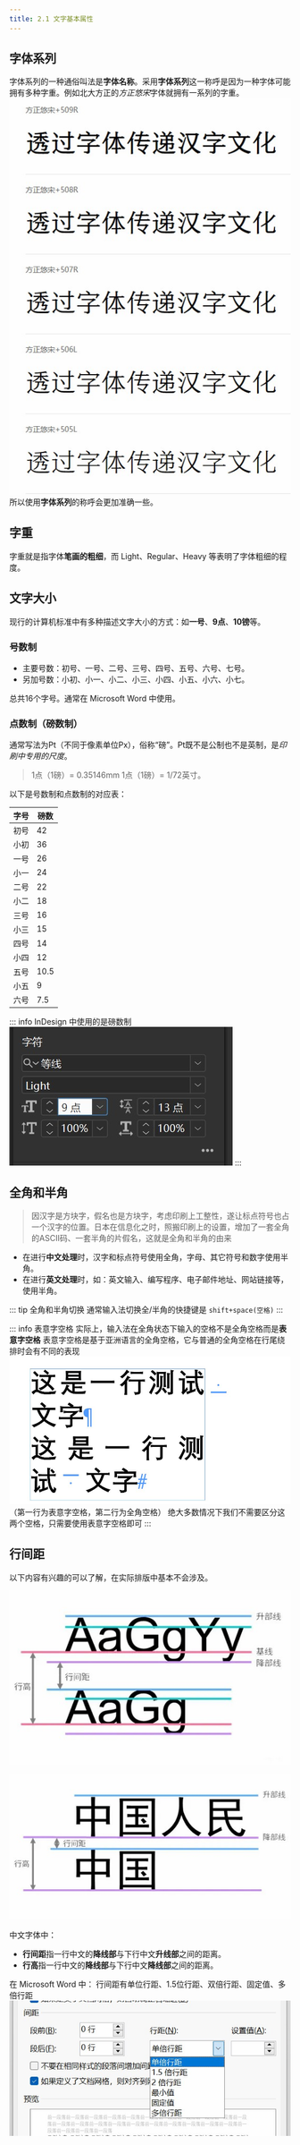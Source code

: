 ```yaml
---
title: 2.1 文字基本属性
---
```

## 字体系列
字体系列的一种通俗叫法是**字体名称**。采用**字体系列**这一称呼是因为一种字体可能拥有多种字重。例如北大方正的*方正悠宋*字体就拥有一系列的字重。  
![](../assets/image/Pastedimage20230502181520.jpg)
所以使用**字体系列**的称呼会更加准确一些。

## 字重
字重就是指字体**笔画的粗细**，而 Light、Regular、Heavy 等表明了字体粗细的程度。

## 文字大小
现行的计算机标准中有多种描述文字大小的方式：如**一号**、**9点**、**10镑**等。

### 号数制
- 主要号数：初号、一号、二号、三号、四号、五号、六号、七号。  
- 另加号数：小初、小一、小二、小三、小四、小五、小六、小七。  

总共16个字号。通常在 Microsoft Word 中使用。

### 点数制（磅数制）
通常写法为Pt（不同于像素单位Px），俗称“磅”。Pt既不是公制也不是英制，是*印刷中专用的尺度*。

> 1点（1磅）= 0.35146mm 1点（1磅）= 1/72英寸。

以下是号数制和点数制的对应表：

| 字号 | 磅数 | 
| ---- | ---- |
| 初号 | 42   |
| 小初 | 36   |
| 一号 | 26   |
| 小一 | 24   |
| 二号 | 22   |
| 小二 | 18   |
| 三号 | 16   |
| 小三 | 15   |
| 四号 | 14   |
| 小四 | 12   |
| 五号 | 10.5 |
| 小五 | 9    |
| 六号 | 7.5  |
::: info InDesign 中使用的是磅数制
![图中的字号为9点(9pt)](../assets/image/Pastedimage20230409100711.jpg)
:::

## 全角和半角

> 因汉字是方块字，假名也是方块字，考虑印刷上工整性，遂让标点符号也占一个汉字的位置。日本在信息化之时，照搬印刷上的设置，增加了一套全角的ASCII码、一套半角的片假名，这就是全角和半角的由来

- 在进行**中文处理**时，汉字和标点符号使用全角，字母、其它符号和数字使用半角。
- 在进行**英文处理**时，如：英文输入、编写程序、电子邮件地址、网站链接等，使用半角。

:::  tip 全角和半角切换
通常输入法切换全/半角的快捷键是 `shift+space(空格)`
:::

::: info 表意字空格
实际上，输入法在全角状态下输入的空格不是全角空格而是**表意字空格**
表意字空格是基于亚洲语言的全角空格，它与普通的全角空格在行尾绕排时会有不同的表现
![](../assets/image/2.2-1704077952212.jpeg)
（第一行为表意字空格，第二行为全角空格）
绝大多数情况下我们不需要区分这两个空格，只需要使用表意字空格即可
:::

## 行间距
以下内容有兴趣的可以了解，在实际排版中基本不会涉及。

![英文](../assets/image/Pastedimage20230409100941.jpg)

![中文](../assets/image/Pastedimage20230409101023.jpg)

中文字体中：
- **行间距**指一行中文的**降线部**与下行中文**升线部**之间的距离。
- **行高**指一行中文的**降线部**与下行中文**降线部**之间的距离。

在 Microsoft Word 中：
行间距有单位行距、1.5位行距、双倍行距、固定值、多倍行距
![](../assets/image/Pastedimage20230409101507.jpg)
